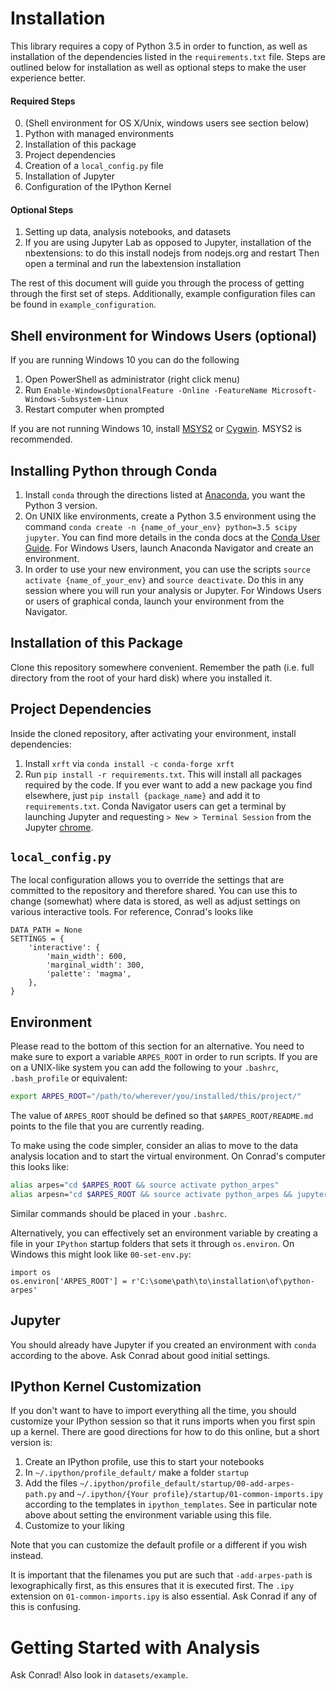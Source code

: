 # Installation

This library requires a copy of Python 3.5 in order  to function, as well as installation of the dependencies listed 
in the ```requirements.txt``` file. Steps are outlined below for installation as well as optional steps to make the
user experience better.

#### Required Steps

0. (Shell environment for OS X/Unix, windows users see section below)
1. Python with managed environments
2. Installation of this package
3. Project dependencies
4. Creation of a ```local_config.py``` file
5. Installation of Jupyter
6. Configuration of the IPython Kernel

#### Optional Steps

1. Setting up data, analysis notebooks, and datasets
2. If you are using Jupyter Lab as opposed to Jupyter, installation
   of the nbextensions: to do this install nodejs from nodejs.org and restart
   Then open a terminal and run the labextension installation

The rest of this document will guide you through the process of getting through the first set of steps. Additionally, example configuration files can be found in `example_configuration`.

## Shell environment for Windows Users (optional)

If you are running Windows 10 you can do the following

1. Open PowerShell as administrator (right click menu)
2. Run `Enable-WindowsOptionalFeature -Online -FeatureName Microsoft-Windows-Subsystem-Linux`
3. Restart computer when prompted

If you are not running Windows 10, install [MSYS2](https://www.msys2.org) or [Cygwin](https://www.cygwin.com/). MSYS2 is recommended.

## Installing Python through Conda

1. Install `conda` through the directions listed at [Anaconda](https://www.anaconda.com/download/), you want the Python 
3 version.
2. On UNIX like environments, create a Python 3.5 environment using the command ``conda create -n {name_of_your_env} python=3.5 scipy jupyter``. 
You can find more details in the conda docs at the
[Conda User Guide](https://conda.io/docs/user-guide/tasks/manage-environments.html). For Windows Users, launch Anaconda Navigator and create an environment.
3. In order to use your new environment, you can use the scripts `source activate {name_of_your_env}` 
and `source deactivate`. Do this in any session where you will run your analysis or Jupyter. For Windows Users or users of
graphical conda, launch your environment from the Navigator. 

## Installation of this Package

Clone this repository somewhere convenient. Remember the path (i.e. full directory from the root of your hard disk) where you installed it.

## Project Dependencies

Inside the cloned repository, after activating your environment, install dependencies:

1. Install `xrft` via `conda install -c conda-forge xrft`
2. Run `pip install -r requirements.txt`. This will
install all packages required by the code. If you ever want to add a new package you find elsewhere, just 
`pip install {package_name}` and add it to `requirements.txt`. Conda Navigator users can get a terminal by launching Jupyter
and requesting `> New > Terminal Session` from the Jupyter [chrome](https://en.wikipedia.org/wiki/Graphical_user_interface#User_interface_and_interaction_design).


## `local_config.py`

The local configuration allows you to override the settings that are committed to the repository and therefore shared. 
You can use this to change (somewhat) where data is stored, as well as adjust settings on various interactive tools. 
For reference, Conrad's looks like  

```
DATA_PATH = None
SETTINGS = {
    'interactive': {
        'main_width': 600,
        'marginal_width': 300,
        'palette': 'magma',
    },
}
```

## Environment

Please read to the bottom of this section for an alternative. You need to make sure to export a variable ``ARPES_ROOT`` in order to run scripts. If you are on a UNIX-like system
you can add the following to your ``.bashrc``, ``.bash_profile`` or equivalent:

```bash
export ARPES_ROOT="/path/to/wherever/you/installed/this/project/"
```

The value of ``ARPES_ROOT`` should be defined so that ``$ARPES_ROOT/README.md`` points to the file that you 
are currently reading.

To make using the code simpler, consider an alias to move to the data analysis location and to start the 
virtual environment. On Conrad's computer this looks like:

```bash
alias arpes="cd $ARPES_ROOT && source activate python_arpes"
alias arpesn="cd $ARPES_ROOT && source activate python_arpes && jupyter notebook"
```

Similar commands should be placed in your `.bashrc`.

Alternatively, you can effectively set an environment variable by creating a file in your `IPython` startup folders 
that sets it through `os.environ`. On Windows this might look like `00-set-env.py`:

```
import os
os.environ['ARPES_ROOT'] = r'C:\some\path\to\installation\of\python-arpes'
```  

## Jupyter

You should already have Jupyter if you created an environment with `conda` according to the above. Ask Conrad
about good initial settings.

## IPython Kernel Customization

If you don't want to have to import everything all the time, you should customize your IPython session so that it
runs imports when you first spin up a kernel. There are good directions for how to do this online, but a short 
version is:

1. Create an IPython profile, use this to start your notebooks
2. In ``~/.ipython/profile_default/`` make a folder `startup`
3. Add the files ``~/.ipython/profile_default/startup/00-add-arpes-path.py`` and 
``~/.ipython/{Your profile}/startup/01-common-imports.ipy`` according to the templates in `ipython_templates`. See in particular 
note above about setting the environment variable using this file.  
4. Customize to your liking

Note that you can customize the default profile or a different if you wish instead.

It is important that the filenames you put are such that ``-add-arpes-path`` is lexographically first, as this ensures
that it is executed first. The ``.ipy`` extension on ``01-common-imports.ipy`` is also essential.
Ask Conrad if any of this is confusing.

# Getting Started with Analysis

Ask Conrad! Also look in `datasets/example`.